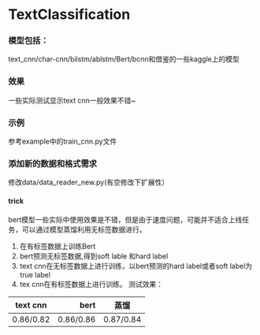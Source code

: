 # TextClassification

### 模型包括：

 text_cnn/char-cnn/bilstm/ablstm/Bert/bcnn和借鉴的一些kaggle上的模型


### 效果

 一些实际测试显示text cnn一般效果不错~
### 示例
 参考example中的train_cnn.py文件
### 添加新的数据和格式需求
 修改data/data_reader_new.py(有空修改下扩展性）


#### trick
bert模型一些实际中使用效果是不错，但是由于速度问题，可能并不适合上线任务，可以通过模型蒸馏利用无标签数据进行。
1. 在有标签数据上训练Bert
2. bert预测无标签数据,得到soft lable 和hard label
3. text cnn在无标签数据上进行训练，以bert预测的hard label或者soft label为true label
4. tex cnn在有标签数据上进行训练。
测试效果：

| text cnn   | bert      |  蒸馏     |
| --------   | -----:    | :----:   |
| 0.86/0.82  | 0.86/0.86 | 0.87/0.84|




